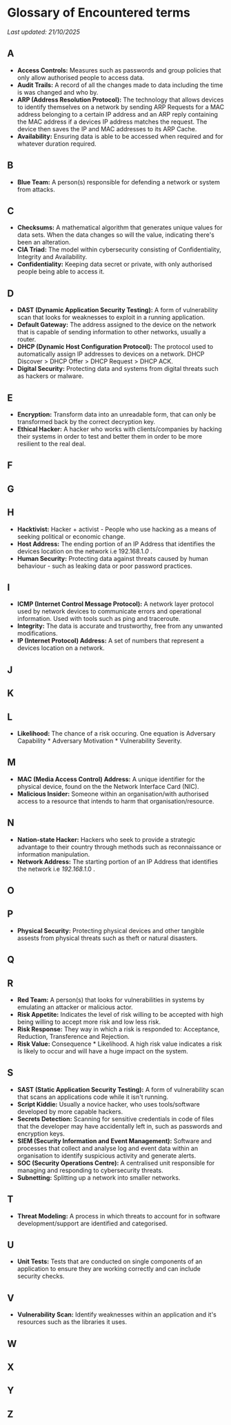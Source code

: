 # Glossary of Encountered terms
*Last updated: 21/10/2025*

## A
- **Access Controls:** Measures such as passwords and group policies that only allow authorised people to access data.
- **Audit Trails:** A record of all the changes made to data including the time is was changed and who by.
- **ARP (Address Resolution Protocol):** The technology that allows devices to identify themselves on a network by sending ARP Requests for a MAC address belonging to a certain IP address and an ARP reply containing the MAC address if a devices IP address matches the request. The device then saves the IP and MAC addresses to its ARP Cache.
- **Availability:** Ensuring data is able to be accessed when required and for whatever duration required.
## B
- **Blue Team:** A person(s) responsible for defending a network or system from attacks.
## C
- **Checksums:** A mathematical algorithm that generates unique values for data sets. When the data changes so will the value, indicating there's been an alteration.
- **CIA Triad:** The model within cybersecurity consisting of Confidentiality, Integrity and Availability.
- **Confidentiality:** Keeping data secret or private, with only authorised people being able to access it.
## D
- **DAST (Dynamic Application Security Testing):** A form of vulnerability scan that looks for weaknesses to exploit in a running application.
- **Default Gateway:** The address assigned to the device on the network that is capable of sending information to other networks, usually a router.
- **DHCP (Dynamic Host Configuration Protocol):** The protocol used to automatically assign IP addresses to devices on a network. DHCP Discover > DHCP Offer > DHCP Request > DHCP ACK.
- **Digital Security:** Protecting data and systems from digital threats such as hackers or malware.
## E
- **Encryption:** Transform data into an unreadable form, that can only be transformed back by the correct decryption key.
- **Ethical Hacker:** A hacker who works with clients/companies by hacking their systems in order to test and better them in order to be more resilient to the real deal.
## F

## G

## H
- **Hacktivist:** Hacker + activist - People who use hacking as a means of seeking political or economic change.
- **Host Address:** The ending portion of an IP Address that identifies the devices location on the network i.e 192.168.1.*0* .
- **Human Security:** Protecting data against threats caused by human behaviour - such as leaking data or poor password practices.
## I
- **ICMP (Internet Control Message Protocol):** A network layer protocol used by network devices to communicate errors and operational information. Used with tools such as ping and traceroute.
- **Integrity:** The data is accurate and trustworthy, free from any unwanted modifications.
- **IP (Internet Protocol) Address:** A set of numbers that represent a devices location on a network.
## J

## K

## L
- **Likelihood:** The chance of a risk occuring. One equation is Adversary Capability * Adversary Motivation * Vulnerability Severity.
## M
- **MAC (Media Access Control) Address:** A unique identifier for the physical device, found on the the Network Interface Card (NIC).
- **Malicious Insider:** Someone within an organisation/with authorised access to a resource that intends to harm that organisation/resource.
## N
- **Nation-state Hacker:** Hackers who seek to provide a strategic advantage to their country through methods such as reconnaissance or information manipulation.
- **Network Address:** The starting portion of an IP Address that identifies the network i.e *192.168.1*.0 .
## O

## P
- **Physical Security:** Protecting physical devices and other tangible assests from physical threats such as theft or natural disasters.
## Q

## R
- **Red Team:** A person(s) that looks for vulnerabilities in systems by emulating an attacker or malicious actor.
- **Risk Appetite:** Indicates the level of risk willing to be accepted with high being willing to accept more risk and low less risk.
- **Risk Response:** They way in which a risk is responded to: Acceptance, Reduction, Transference and Rejection.
- **Risk Value:** Consequence * Likelihood. A high risk value indicates a risk is likely to occur and will have a huge impact on the system.
## S
- **SAST (Static Application Security Testing):** A form of vulnerability scan that scans an applications code while it isn't running.
- **Script Kiddie:** Usually a novice hacker, who uses tools/software developed by more capable hackers.
- **Secrets Detection:** Scanning for sensitive credentials in code of files that the developer may have accidentally left in, such as passwords and encryption keys.
- **SIEM (Security Information and Event Management):** Software and processes that collect and analyse log and event data within an organisation to identify suspicious activity and generate alerts.
- **SOC (Security Operations Centre):** A centralised unit responsible for managing and responding to cybersecurity threats.
- **Subnetting:** Splitting up a network into smaller networks.
## T
- **Threat Modeling:** A process in which threats to account for in software development/support are identified and categorised. 
## U
- **Unit Tests:** Tests that are conducted on single components of an application to ensure they are working correctly and can include security checks.
## V
- **Vulnerability Scan:** Identify weaknesses within an application and it's resources such as the libraries it uses.
## W

## X

## Y

## Z
